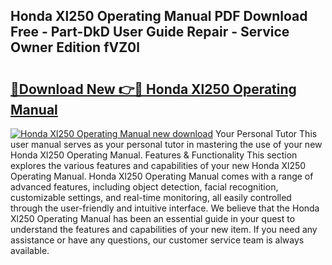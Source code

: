 ## Honda Xl250 Operating Manual PDF Download Free - Part-DkD User Guide Repair - Service Owner Edition fVZ0l

# <h2><a href="http://bc47699.oget.top/?id=Honda+Xl250+Operating+Manual">🔗Download New 👉🔴 Honda Xl250 Operating Manual</a></h2>

[![Honda Xl250 Operating Manual new download](https://i.imgur.com/5g1atiW.png)](http://bc47699.oget.top/?id=Honda+Xl250+Operating+Manual)
Your Personal Tutor This user manual serves as your personal tutor in mastering the use of your new Honda Xl250 Operating Manual. Features & Functionality This section explores the various features and capabilities of your new Honda Xl250 Operating Manual. Honda Xl250 Operating Manual comes with a range of advanced features, including object detection, facial recognition, customizable settings, and real-time monitoring, all easily controlled through the user-friendly and intuitive interface. We believe that the Honda Xl250 Operating Manual has been an essential guide in your quest to understand the features and capabilities of your new item. If you need any assistance or have any questions, our customer service team is always available.

